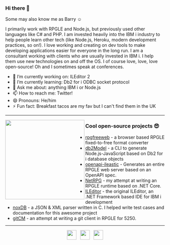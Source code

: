 ### Hi there 👋

Some may also know me as Barry ☺

I primarily work with RPGLE and Node.js, but previously used other languages like C# and PHP. I am invested heavily into the IBM i industry to help people learn other tech (like Node.js, Heroku, modern development practices, so on!). I love working and creating on dev tools to make developing applications easier for everyone in the long run. I am a consultant working with clients who are usually invested in IBM i. I help them use new technologies on and off the OS. I of course love, love, love open-source! Oh and I sometimes speak at conferences.

- 🔭 I’m currently working on: ILEditor 2
- 🌱 I’m currently learning: Db2 for i ODBC socket protocol
- 💬 Ask me about: anything IBM i or Node.js
- 📫 How to reach me: Twitter!
- 😄 Pronouns: He/him
- ⚡ Fun fact: Breakfast tacos are my fav but I can't find them in the UK

---

<p>
  <img width="250" align='left' src="https://raw.githubusercontent.com/worksofliam/worksofliam/master/icon/DqmysLPWoAAYjHZ.jpg?raw=true">
</p>

### Cool open-source projects 😎

* [rpgfreeweb](https://github.com/worksofbarry/rpgfreeweb) - a browser based RPGLE fixed-to-free format converter
* [db2Model](https://github.com/worksofbarry/db2Model) - a CLI to generate Node.js-JavaScript based on Db2 for i database objects
* [openapi-ileastic](https://github.com/worksofbarry/openapi-ileastic) - Generates an entire RPGLE web server based on an OpenAPI spec.
* [NetRPG](https://github.com/worksofbarry/NetRPG) - my attempt at writing an RPGLE runtime based on .NET Core.
* [ILEditor](https://github.com/worksofbarry/ILEditor) - the original ILEditor, an .NET Framework based IDE for IBM i development
* [noxDB](https://github.com/sitemule/noxDB) - a JSON & XML parser written in C. I helped write test cases and documentation for this awesome project
* [gitCM](https://github.com/worksofbarry/gitcm) - an attempt at writing a git client in RPGLE for 5250.

---

<p align='center'>
<a href="https://twitter.com/notesofbarry"><img height="30" src="https://raw.githubusercontent.com/worksofliam/worksofliam/master/icon/twitter.png?raw=true"></a>&nbsp;&nbsp;
<a href="https://instagram.com/picsofbarry"><img height="30" src="https://raw.githubusercontent.com/worksofliam/worksofliam/master/icon/instagram.jpg?raw=true"></a>&nbsp;&nbsp;
<a href="https://www.linkedin.com/in/worksofbarry/"><img height="30" src="https://raw.githubusercontent.com/worksofliam/worksofliam/master/icon/linkedin.png?raw=true"></a>
</p>
